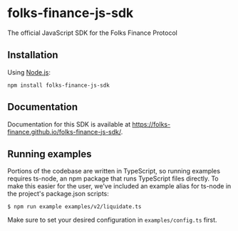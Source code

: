# folks-finance-js-sdk
The official JavaScript SDK for the Folks Finance Protocol

## Installation
Using [Node.js](https://nodejs.org/en/download/):
```
npm install folks-finance-js-sdk
```

## Documentation
Documentation for this SDK is available at https://folks-finance.github.io/folks-finance-js-sdk/. 

## Running examples
Portions of the codebase are written in TypeScript, so running examples requires ts-node, an npm package that runs TypeScript files directly. To make this easier for the user, we've included an example alias for ts-node in the project's package.json scripts:
```
$ npm run example examples/v2/liquidate.ts 
```
Make sure to set your desired configuration in `examples/config.ts` first.
